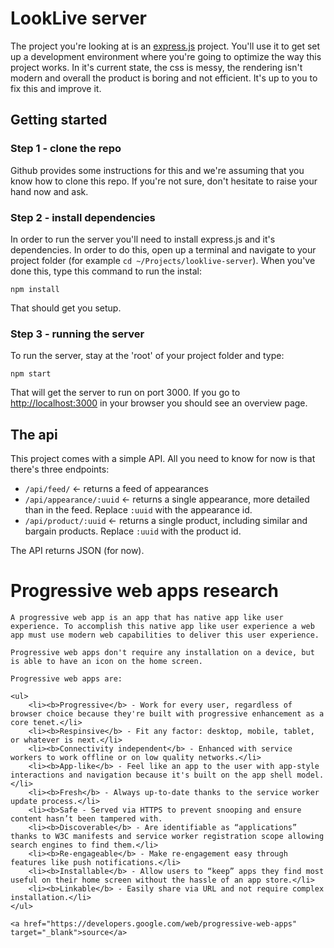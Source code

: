 # LookLive server

The project you're looking at is an [express.js](http://expressjs.com) project. You'll use it to get set up a development environment where you're
going to optimize the way this project works. In it's current state, the css is messy, the rendering isn't modern and
overall the product is boring and not efficient. It's up to you to fix this and improve it.

## Getting started

### Step 1 - clone the repo
Github provides some instructions for this and we're assuming that you know how to clone this repo. If you're not sure,
don't hesitate to raise your hand now and ask.

### Step 2 - install dependencies
In order to run the server you'll need to install express.js and it's dependencies. In order to do this, open up a 
terminal and navigate to your project folder (for example `cd ~/Projects/looklive-server`). When you've done this, type
this command to run the instal:

```
npm install
```

That should get you setup.

### Step 3 - running the server
To run the server, stay at the 'root' of your project folder and type:

```
npm start
```

That will get the server to run on port 3000. If you go to [http://localhost:3000](http://localhost:3000) in your browser
you should see an overview page.

## The api

This project comes with a simple API. All you need to know for now is that there's three endpoints:

* `/api/feed/` <- returns a feed of appearances
* `/api/appearance/:uuid` <- returns a single appearance, more detailed than in the feed. Replace `:uuid` with the 
appearance id.
* `/api/product/:uuid` <- returns a single product, including similar and bargain products. Replace `:uuid` with the 
product id.

The API returns JSON (for now).

<h1>Progressive web apps research</h1>

<p>
    
    A progressive web app is an app that has native app like user experience. To accomplish this native app like user experience a web app must use modern web capabilities to deliver this user experience.
</p>

<p>

    Progressive web apps don't require any installation on a device, but is able to have an icon on the home screen. 
    
    Progressive web apps are: 
    
    <ul>
        <li><b>Progressive</b> - Work for every user, regardless of browser choice because they're built with progressive enhancement as a core tenet.</li>
        <li><b>Respinsive</b> - Fit any factor: desktop, mobile, tablet, or whatever is next.</li>
        <li><b>Connectivity independent</b> - Enhanced with service workers to work offline or on low quality networks.</li>
        <li><b>App-like</b> - Feel like an app to the user with app-style interactions and navigation because it's built on the app shell model.</li>
        <li><b>Fresh</b> - Always up-to-date thanks to the service worker update process.</li>
        <li><b>Safe - Served via HTTPS to prevent snooping and ensure content hasn’t been tampered with.
        <li><b>Discoverable</b> - Are identifiable as “applications” thanks to W3C manifests and service worker registration scope allowing search engines to find them.</li>
        <li><b>Re-engageable</b> - Make re-engagement easy through features like push notifications.</li>
        <li><b>Installable</b> - Allow users to “keep” apps they find most useful on their home screen without the hassle of an app store.</li>
        <li><b>Linkable</b> - Easily share via URL and not require complex installation.</li>
    </ul>
    
    <a href="https://developers.google.com/web/progressive-web-apps" target="_blank">source</a> 

</p>
